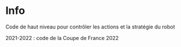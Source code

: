 # Info
Code de haut niveau pour contrôler les actions et la stratégie du robot

2021-2022 : code de la Coupe de France 2022 
